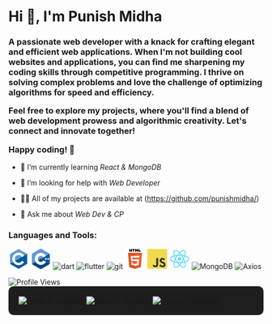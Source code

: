 <h1> Hi 👋, I'm Punish Midha</h1>
<h3 align="left">A passionate web developer with a knack for crafting elegant and efficient web applications. When I'm not building cool websites and applications, you can find me sharpening my coding skills through competitive programming. I thrive on solving complex problems and love the challenge of optimizing algorithms for speed and efficiency.

Feel free to explore my projects, where you'll find a blend of web development prowess and algorithmic creativity. Let's connect and innovate together!

Happy coding! 🚀</h3>

- 🌱 I’m currently learning *React & MongoDB*

- 🤝 I’m looking for help with *Web Developer*

- 👨‍💻 All of my projects are available at (https://github.com/punishmidha/)

- 💬 Ask me about *Web Dev & CP*

</p>

<h3 align="left">Languages and Tools:</h3>

<p align="left">  <img src="https://raw.githubusercontent.com/devicons/devicon/master/icons/c/c-original.svg" alt="c" width="40" height="40"/> 
  <img src="https://raw.githubusercontent.com/devicons/devicon/master/icons/cplusplus/cplusplus-original.svg" alt="cplusplus" width="40" height="40"/> 
  <img src="https://www.vectorlogo.zone/logos/dartlang/dartlang-icon.svg" alt="dart" width="40" height="40"/> 
  <img src="https://www.vectorlogo.zone/logos/flutterio/flutterio-icon.svg" alt="flutter" width="40" height="40"/> 
  <img src="https://www.vectorlogo.zone/logos/git-scm/git-scm-icon.svg" alt="git" width="40" height="40"/> 
  <img src="https://raw.githubusercontent.com/devicons/devicon/master/icons/html5/html5-original-wordmark.svg" alt="html5" width="40" height="40"/> 
  <img src="https://raw.githubusercontent.com/devicons/devicon/master/icons/javascript/javascript-original.svg" alt="javascript" width="40" height="40"/>
  <img src="https://raw.githubusercontent.com/devicons/devicon/master/icons/react/react-original.svg" alt="javascript" width="40" height="40"/>
  <img src="https://github.com/user-attachments/assets/0f99d45c-9180-470d-8ab6-f4d730c697a5" alt="MongoDB" width="40" height="40"/>
  <img src="https://github.com/user-attachments/assets/21063cc7-c6f7-431d-b055-1b6b5a1d32ff" alt="Axios" width="40" height="40"/>

</p>

<!-- Profile Views Badge -->
<img src="https://komarev.com/ghpvc/?username=punishmidha&color=blueviolet" alt="Profile Views">

<div style="background-color: #1e1e1e; padding: 20px; border-radius: 10px;">
  
  <!-- GitHub Stats -->
  <img src="https://github-readme-stats.vercel.app/api?username=punishmidha&show_icons=true&locale=en&theme=tokyonight" alt="Taher H. Kapadia" height="195" />
  
  <!-- Top Languages -->
  <img src="https://github-readme-stats.vercel.app/api/top-langs?username=punishmidha&show_icons=true&locale=en&layout=compact&theme=tokyonight" alt="Taher h. Kapadia" height="195" />

  <!-- GitHub Profile Trophy -->
  <a href="https://github.com/ryo-ma/github-profile-trophy">
    <img src="https://github-profile-trophy.vercel.app/?username=punishmidha&theme=dracula&margin-w=15&margin-h=15" alt="Taher H. Kapadia" height="195" />
  </a>

</div>
